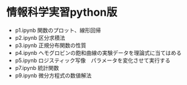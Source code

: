 # 情報科学実習python版

* p1.ipynb 関数のプロット、線形回帰
* p2.ipynb 区分求積法
* p3.ipynb 正規分布関数の性質
* p4.ipynb ヘモグロビンの飽和曲線の実験データを理論式に当てはめる
* p5.ipynb ロジスティック写像　パラメータを変化させて実行する
* p7.ipynb 統計関数
* p9.ipynb 微分方程式の数値解法
  